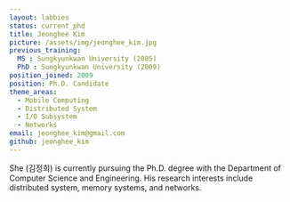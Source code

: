 ```yaml
---
layout: labbies
status: current_phd
title: Jeonghee Kim
picture: /assets/img/jeonghee_kim.jpg
previous_training:
  MS : Sungkyunkwan University (2005)
  PhD : Sungkyunkwan University (2009)
position_joined: 2009
position: Ph.D. Candidate
theme_areas:
  - Mobile Computing
  - Distributed System
  - I/O Subsystem
  - Networks
email: jeonghee_kim@gmail.com
github: jeonghee_kim
---
```


She (김정희) is currently pursuing the Ph.D. degree with the Department of Computer Science and Engineering. His research interests include distributed system, memory systems, and networks. 
